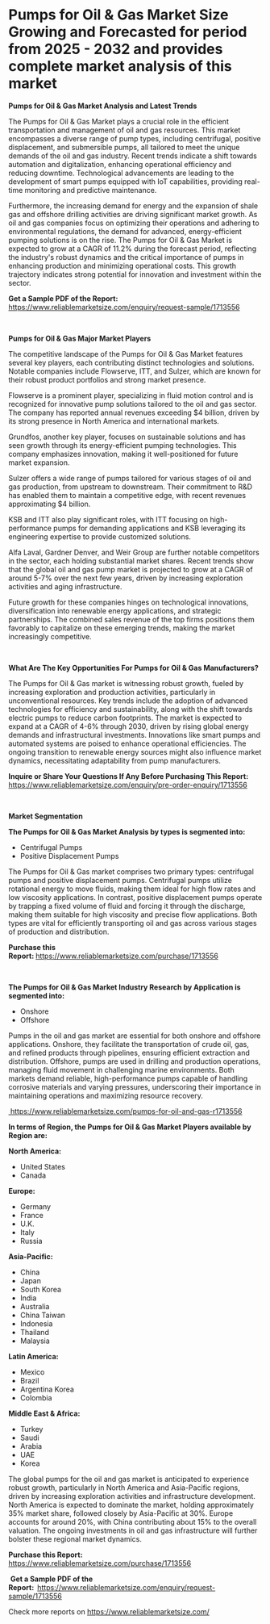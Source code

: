 <p><h1>Pumps for Oil & Gas Market Size Growing and Forecasted for period from 2025 - 2032 and provides complete market analysis of this market</h1></p><p><strong>Pumps for Oil & Gas Market Analysis and Latest Trends</strong></p>
<p><p>The Pumps for Oil & Gas Market plays a crucial role in the efficient transportation and management of oil and gas resources. This market encompasses a diverse range of pump types, including centrifugal, positive displacement, and submersible pumps, all tailored to meet the unique demands of the oil and gas industry. Recent trends indicate a shift towards automation and digitalization, enhancing operational efficiency and reducing downtime. Technological advancements are leading to the development of smart pumps equipped with IoT capabilities, providing real-time monitoring and predictive maintenance.</p><p>Furthermore, the increasing demand for energy and the expansion of shale gas and offshore drilling activities are driving significant market growth. As oil and gas companies focus on optimizing their operations and adhering to environmental regulations, the demand for advanced, energy-efficient pumping solutions is on the rise. The Pumps for Oil & Gas Market is expected to grow at a CAGR of 11.2% during the forecast period, reflecting the industry's robust dynamics and the critical importance of pumps in enhancing production and minimizing operational costs. This growth trajectory indicates strong potential for innovation and investment within the sector.</p></p>
<p><strong>Get a Sample PDF of the Report:&nbsp;</strong> <a href="https://www.reliablemarketsize.com/enquiry/request-sample/1713556?utm_campaign=3269&utm_medium=2&utm_source=Github&utm_content=ia&utm_term=28032025&utm_id=pumps-for-oil-gas">https://www.reliablemarketsize.com/enquiry/request-sample/1713556</a></p>
<p>&nbsp;</p>
<p><strong>Pumps for Oil & Gas Major Market Players</strong></p>
<p><p>The competitive landscape of the Pumps for Oil & Gas Market features several key players, each contributing distinct technologies and solutions. Notable companies include Flowserve, ITT, and Sulzer, which are known for their robust product portfolios and strong market presence.</p><p>Flowserve is a prominent player, specializing in fluid motion control and is recognized for innovative pump solutions tailored to the oil and gas sector. The company has reported annual revenues exceeding $4 billion, driven by its strong presence in North America and international markets.</p><p>Grundfos, another key player, focuses on sustainable solutions and has seen growth through its energy-efficient pumping technologies. This company emphasizes innovation, making it well-positioned for future market expansion.</p><p>Sulzer offers a wide range of pumps tailored for various stages of oil and gas production, from upstream to downstream. Their commitment to R&D has enabled them to maintain a competitive edge, with recent revenues approximating $4 billion.</p><p>KSB and ITT also play significant roles, with ITT focusing on high-performance pumps for demanding applications and KSB leveraging its engineering expertise to provide customized solutions. </p><p>Alfa Laval, Gardner Denver, and Weir Group are further notable competitors in the sector, each holding substantial market shares. Recent trends show that the global oil and gas pump market is projected to grow at a CAGR of around 5-7% over the next few years, driven by increasing exploration activities and aging infrastructure.</p><p>Future growth for these companies hinges on technological innovations, diversification into renewable energy applications, and strategic partnerships. The combined sales revenue of the top firms positions them favorably to capitalize on these emerging trends, making the market increasingly competitive.</p></p>
<p>&nbsp;</p>
<p><strong>What Are The Key Opportunities For Pumps for Oil & Gas Manufacturers?</strong></p>
<p><p>The Pumps for Oil & Gas market is witnessing robust growth, fueled by increasing exploration and production activities, particularly in unconventional resources. Key trends include the adoption of advanced technologies for efficiency and sustainability, along with the shift towards electric pumps to reduce carbon footprints. The market is expected to expand at a CAGR of 4-6% through 2030, driven by rising global energy demands and infrastructural investments. Innovations like smart pumps and automated systems are poised to enhance operational efficiencies. The ongoing transition to renewable energy sources might also influence market dynamics, necessitating adaptability from pump manufacturers.</p></p>
<p><strong>Inquire or Share Your Questions If Any Before Purchasing This Report:</strong> <a href="https://www.reliablemarketsize.com/enquiry/pre-order-enquiry/1713556?utm_campaign=3269&utm_medium=2&utm_source=Github&utm_content=ia&utm_term=28032025&utm_id=pumps-for-oil-gas">https://www.reliablemarketsize.com/enquiry/pre-order-enquiry/1713556</a></p>
<p>&nbsp;</p>
<p><strong>Market Segmentation</strong></p>
<p><strong>The Pumps for Oil & Gas Market Analysis by types is segmented into:</strong></p>
<p><ul><li>Centrifugal Pumps</li><li>Positive Displacement Pumps</li></ul></p>
<p><p>The Pumps for Oil & Gas market comprises two primary types: centrifugal pumps and positive displacement pumps. Centrifugal pumps utilize rotational energy to move fluids, making them ideal for high flow rates and low viscosity applications. In contrast, positive displacement pumps operate by trapping a fixed volume of fluid and forcing it through the discharge, making them suitable for high viscosity and precise flow applications. Both types are vital for efficiently transporting oil and gas across various stages of production and distribution.</p></p>
<p><strong>Purchase this Report:&nbsp;</strong><a href="https://www.reliablemarketsize.com/purchase/1713556?utm_campaign=3269&utm_medium=2&utm_source=Github&utm_content=ia&utm_term=28032025&utm_id=pumps-for-oil-gas">https://www.reliablemarketsize.com/purchase/1713556</a></p>
<p>&nbsp;</p>
<p><strong>The Pumps for Oil & Gas Market Industry Research by Application is segmented into:</strong></p>
<p><ul><li>Onshore</li><li>Offshore</li></ul></p>
<p><p>Pumps in the oil and gas market are essential for both onshore and offshore applications. Onshore, they facilitate the transportation of crude oil, gas, and refined products through pipelines, ensuring efficient extraction and distribution. Offshore, pumps are used in drilling and production operations, managing fluid movement in challenging marine environments. Both markets demand reliable, high-performance pumps capable of handling corrosive materials and varying pressures, underscoring their importance in maintaining operations and maximizing resource recovery.</p></p>
<p><a href="https://www.reliablemarketsize.com/pumps-for-oil-and-gas-r1713556?utm_campaign=3269&utm_medium=2&utm_source=Github&utm_content=ia&utm_term=28032025&utm_id=pumps-for-oil-gas">&nbsp;https://www.reliablemarketsize.com/pumps-for-oil-and-gas-r1713556</a></p>
<p><strong>In terms of Region, the Pumps for Oil & Gas Market Players available by Region are:</strong></p>
<p>
    <p> <strong> North America: </strong>
        <ul>
            <li>United States</li>
            <li>Canada</li>
        </ul>
        </p> 
    <p> <strong> Europe: </strong>
        <ul>
            <li>Germany</li>
            <li>France</li>
            <li>U.K.</li>
            <li>Italy</li>
            <li>Russia</li>
        </ul>
        </p> 
    <p> <strong> Asia-Pacific: </strong>
        <ul>
            <li>China</li>
            <li>Japan</li>
            <li>South Korea</li>
            <li>India</li>
            <li>Australia</li>
            <li>China Taiwan</li>
            <li>Indonesia</li>
            <li>Thailand</li>
            <li>Malaysia</li>
        </ul>
        </p> 
    <p> <strong> Latin America: </strong>
        <ul>
            <li>Mexico</li>
            <li>Brazil</li>
            <li>Argentina Korea</li>
            <li>Colombia</li>
        </ul>
        </p> 
    <p> <strong> Middle East & Africa: </strong>
        <ul>
            <li>Turkey</li>
            <li>Saudi</li>
            <li>Arabia</li>
            <li>UAE</li>
            <li>Korea</li>
        </ul>
    </p>
    </p>
<p><p>The global pumps for the oil and gas market is anticipated to experience robust growth, particularly in North America and Asia-Pacific regions, driven by increasing exploration activities and infrastructure development. North America is expected to dominate the market, holding approximately 35% market share, followed closely by Asia-Pacific at 30%. Europe accounts for around 20%, with China contributing about 15% to the overall valuation. The ongoing investments in oil and gas infrastructure will further bolster these regional market dynamics.</p></p>
<p><strong>Purchase this Report: </strong><a href="https://www.reliablemarketsize.com/purchase/1713556?utm_campaign=3269&utm_medium=2&utm_source=Github&utm_content=ia&utm_term=28032025&utm_id=pumps-for-oil-gas">https://www.reliablemarketsize.com/purchase/1713556</a></p>
<p>&nbsp;<strong>Get a Sample PDF of the Report:&nbsp;&nbsp;</strong><a href="https://www.reliablemarketsize.com/enquiry/request-sample/1713556?utm_campaign=3269&utm_medium=2&utm_source=Github&utm_content=ia&utm_term=28032025&utm_id=pumps-for-oil-gas">https://www.reliablemarketsize.com/enquiry/request-sample/1713556</a></p>
<p><strong></strong></p>
<p>Check more reports on <a href="https://www.reliablemarketsize.com/?utm_campaign=3269&utm_medium=2&utm_source=Github&utm_content=ia&utm_term=28032025&utm_id=pumps-for-oil-gas">https://www.reliablemarketsize.com/</a></p>